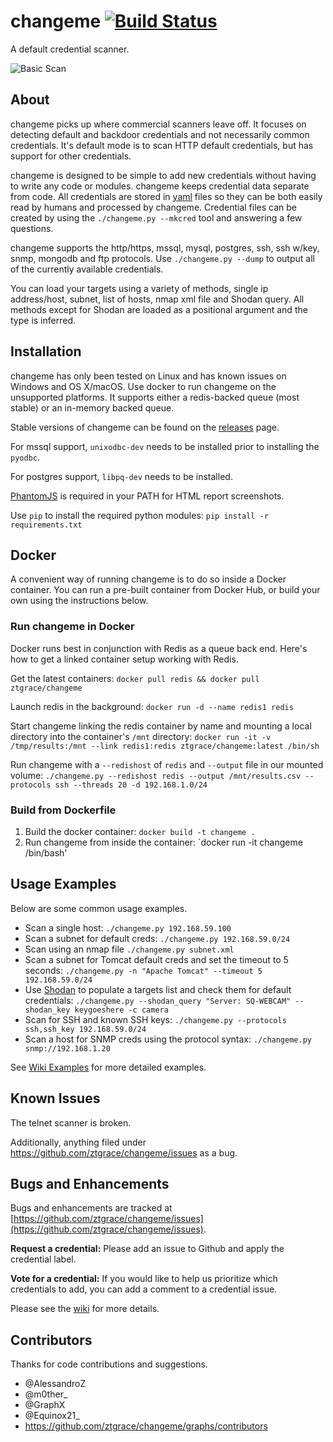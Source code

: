 # changeme [![Build Status](https://travis-ci.org/ztgrace/changeme.svg?branch=master)](https://travis-ci.org/ztgrace/changeme)

A default credential scanner.

![Basic Scan](https://raw.githubusercontent.com/wiki/ztgrace/changeme/images/basic.gif)

## About

changeme picks up where commercial scanners leave off. It focuses on detecting default and backdoor credentials and not necessarily common credentials. It's default mode is to scan HTTP default credentials, but has support for other credentials.

changeme is designed to be simple to add new credentials without having to write any code or modules. changeme keeps credential data separate from code. All credentials are stored in [yaml](http://yaml.org/) files so they can be both easily read by humans and processed by changeme. Credential files can be created by using the `./changeme.py --mkcred` tool and answering a few questions.

changeme supports the http/https, mssql, mysql, postgres, ssh, ssh w/key, snmp, mongodb and ftp protocols. Use `./changeme.py --dump` to output all of the currently available credentials.

You can load your targets using a variety of methods, single ip address/host, subnet, list of hosts, nmap xml file and Shodan query. All methods except for Shodan are loaded as a positional argument and the type is inferred.

## Installation

changeme has only been tested on Linux and has known issues on Windows and OS X/macOS. Use docker to run changeme on the unsupported platforms. It supports either a redis-backed queue (most stable) or an in-memory backed queue.

Stable versions of changeme can be found on the [releases](https://github.com/ztgrace/changeme/releases) page.

For mssql support, `unixodbc-dev` needs to be installed prior to installing the `pyodbc`.

For postgres support, `libpq-dev` needs to be installed.

[PhantomJS](http://phantomjs.org/) is required in your PATH for HTML report screenshots.

Use `pip` to install the required python modules: `pip install -r requirements.txt`

## Docker

A convenient way of running changeme is to do so inside a Docker container. You can run a pre-built container from Docker Hub, or build your own using the instructions below.

### Run changeme in Docker

Docker runs best in conjunction with Redis as a queue back end. Here's how to get a linked container setup working with Redis.

Get the latest containers: `docker pull redis && docker pull ztgrace/changeme`

Launch redis in the background: `docker run -d --name redis1 redis`

Start changeme linking the redis container by name and mounting a local directory into the container's `/mnt` directory: `docker run -it -v /tmp/results:/mnt --link redis1:redis ztgrace/changeme:latest /bin/sh`

Run changeme with a `--redishost` of `redis` and `--output` file in our mounted volume: `./changeme.py --redishost redis --output /mnt/results.csv --protocols ssh --threads 20 -d 192.168.1.0/24`

### Build from Dockerfile

1. Build the docker container: `docker build -t changeme .`
2. Run changeme from inside the container: `docker run -it changeme /bin/bash'

## Usage Examples

Below are some common usage examples.

* Scan a single host: `./changeme.py 192.168.59.100`
* Scan a subnet for default creds: `./changeme.py 192.168.59.0/24`
* Scan using an nmap file `./changeme.py subnet.xml`
* Scan a subnet for Tomcat default creds and set the timeout to 5 seconds: `./changeme.py -n "Apache Tomcat" --timeout 5 192.168.59.0/24`
* Use [Shodan](https://www.shodan.io/) to populate a targets list and check them for default credentials: `./changeme.py --shodan_query "Server: SQ-WEBCAM" --shodan_key keygoeshere -c camera`
* Scan for SSH and known SSH keys: `./changeme.py --protocols ssh,ssh_key 192.168.59.0/24`
* Scan a host for SNMP creds using the protocol syntax: `./changeme.py snmp://192.168.1.20`

See [Wiki Examples](https://github.com/ztgrace/changeme/wiki/Examples) for more detailed examples.

## Known Issues

The telnet scanner is broken.

Additionally, anything filed under https://github.com/ztgrace/changeme/issues as a bug.

## Bugs and Enhancements

Bugs and enhancements are tracked at [https://github.com/ztgrace/changeme/issues](https://github.com/ztgrace/changeme/issues).

**Request a credential:** Please add an issue to Github and apply the credential label.

**Vote for a credential:** If you would like to help us prioritize which credentials to add, you can add a comment to a credential issue.

Please see the [wiki](https://github.com/ztgrace/changeme/wiki) for more details.

## Contributors

Thanks for code contributions and suggestions.

* @AlessandroZ
* @m0ther_
* @GraphX
* @Equinox21_
* https://github.com/ztgrace/changeme/graphs/contributors

